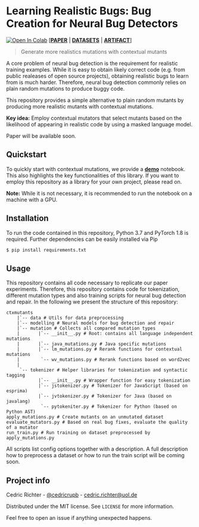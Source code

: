 # Learning Realistic Bugs: Bug Creation for Neural Bug Detectors
[![Open In Colab](https://colab.research.google.com/assets/colab-badge.svg)](https://colab.research.google.com/github/cedricrupb/ctxmutants/blob/main/demo.ipynb) 
[[**PAPER**]() | [**DATASETS**](https://zenodo.org/record/5547824) | [**ARTIFACT**](https://zenodo.org/record/5547853)]
> Generate more realistics mutations with contextual mutants

A core problem of neural bug detection is the requirement for realistic training examples. While it is easy to obtain likely correct code (e.g. from public realeases of open source projects), obtaining realistic bugs to learn from is much harder. Therefore, neural bug detection commonly relies on plain random mutations to produce buggy code.

This repository provides a simple alternative to plain random mutants by producing more realistic mutants
with contextual mutations.

**Key idea:** Employ contextual mutators that select mutants based on the likelihood of appearing in realistic code 
by using a masked language model.

Paper will be available soon.

## Quickstart
To quickly start with contextual mutations, we provide a [**demo**](https://colab.research.google.com/github/cedricrupb/ctxmutants/blob/main/demo.ipynb) notebook. This also highlights the key functionalities of this library. If you want to employ this repository as a library for your own project, please read on.

**Note:** While it is not necessary, it is recommended to run
the notebook on a machine with a GPU.

## Installation
To run the code contained in this repository, Python 3.7 and PyTorch 1.8 is required. Further dependencies can be easily installed via Pip
```bash
$ pip install requirements.txt
```

## Usage
This repository contains all code necessary to replicate our paper experiments. Therefore,
this repository contains code for tokenization, different mutation types and also
training scripts for neural bug detection and repair. In the following we present the structure of this repository:
```
ctxmutants
    |`-- data # Utils for data preprocessing
    |`-- modelling # Neural models for bug detection and repair
    |`-- mutation # Collects all compared mutation types
    |       |`-- __init__.py # Root: contains all language independent mutations
    |       |`-- java_mutations.py # Java specific mutations
    |       |`-- lm_mutations.py # Rerank functions for contextual mutations
    |        `-- wv_mutations.py # Rerank functions based on word2vec
    |
     `-- tokenizer # Helper libraries for tokenization and syntactic tagging
            |`-- __init__.py # Wrapper function for easy tokenization
            |`-- jstokenizer.py # Tokenizer for JavaScript (based on esprima)
            |`-- jvtokenizer.py # Tokenizer for Java (based on javalang)
             `-- pytokeniter.py # Tokenizer for Python (based on Python AST)
apply_mutations.py # Create mutants on an unmutated dataset
evaluate_mutators.py # Based on real bug fixes, evaluate the quality of a mutator
run_train.py # Run training on dataset preprocessed by apply_mutations.py
```
All scripts list config options together with a description. A full description how to preprocess a dataset or how to run the train script will be coming soon.

## Project info

Cedric Richter - [@cedricrupb](https://twitter.com/cedricrupb) - cedric.richter@uol.de

Distributed under the MIT license. See `LICENSE` for more information.

Feel free to open an issue if anything unexpected happens.